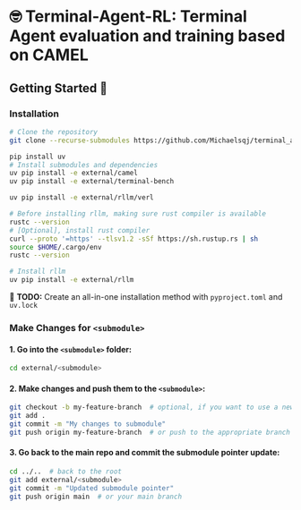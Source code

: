 # 🤓 Terminal-Agent-RL: Terminal Agent evaluation and training based on CAMEL




## Getting Started 🎯
### Installation

```bash
# Clone the repository
git clone --recurse-submodules https://github.com/Michaelsqj/terminal_agent.git

pip install uv
# Install submodules and dependencies
uv pip install -e external/camel
uv pip install -e external/terminal-bench

uv pip install -e external/rllm/verl

# Before installing rllm, making sure rust compiler is available
rustc --version
# [Optional], install rust compiler
curl --proto '=https' --tlsv1.2 -sSf https://sh.rustup.rs | sh
source $HOME/.cargo/env
rustc --version

# Install rllm
uv pip install -e external/rllm
```

🚧 **TODO:** Create an all-in-one installation method with `pyproject.toml` and `uv.lock`

### Make Changes for `<submodule>`

#### 1. Go into the `<submodule>` folder:

```bash
cd external/<submodule>
```
#### 2. Make changes and push them to the `<submodule>`:

```bash
git checkout -b my-feature-branch  # optional, if you want to use a new branch
git add .
git commit -m "My changes to submodule"
git push origin my-feature-branch  # or push to the appropriate branch
```

#### 3. Go back to the main repo and commit the submodule pointer update:

```bash
cd ../..  # back to the root
git add external/<submodule>
git commit -m "Updated submodule pointer"
git push origin main  # or your main branch
```